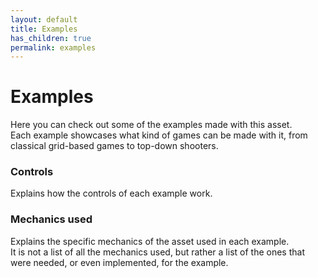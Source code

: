 ```yaml
---
layout: default
title: Examples
has_children: true
permalink: examples
---
```


# Examples
Here you can check out some of the examples made with this asset.  
Each example showcases what kind of games can be made with it, from classical grid-based games to top-down shooters.  

### Controls
Explains how the controls of each example work.

### Mechanics used
Explains the specific mechanics of the asset used in each example.  
It is not a list of all the mechanics used, but rather a list of the ones that were needed, or even implemented, for the example.